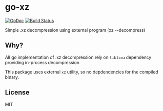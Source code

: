 # go-xz

[![GoDoc](https://godoc.org/github.com/smira/go-xz?status.svg)](https://godoc.org/github.com/smira/go-xz)
[![Build Status](https://travis-ci.org/smira/go-xz.svg?branch=master)](https://travis-ci.org/smira/go-xz)

Simple .xz decompression using external program (xz --decompress)

## Why?

All go implementation of .xz decompression rely on `liblzma` dependency providing
in-process decompression.

This package uses external `xz` utility, so no depdendencies for the compiled binary.

## License

MIT